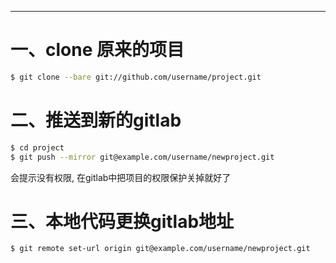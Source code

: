 





---


# 一、clone 原来的项目
```bash
$ git clone --bare git://github.com/username/project.git
```

# 二、推送到新的gitlab
```bash
$ cd project
$ git push --mirror git@example.com/username/newproject.git
```
会提示没有权限, 在gitlab中把项目的权限保护关掉就好了

# 三、本地代码更换gitlab地址
```bash
$ git remote set-url origin git@example.com/username/newproject.git
```